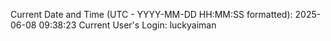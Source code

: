 Current Date and Time (UTC - YYYY-MM-DD HH:MM:SS formatted): 2025-06-08 09:38:23
Current User's Login: luckyaiman
